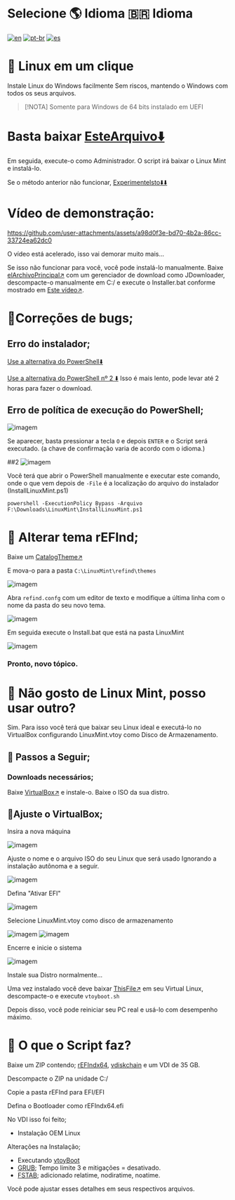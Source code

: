 # Selecione 🌎 Idioma 🇧🇷 Idioma
[![en](https://img.shields.io/badge/English-en-red.svg)](README.md)
[![pt-br](https://img.shields.io/badge/Português-pt--br-green.svg)](README.pt-br.md)
[![es](https://img.shields.io/badge/Espa%C3%B1ol-es-yellow.svg)](README.es-419.md)

# 🐧 Linux em um clique
Instale Linux do Windows facilmente
Sem riscos, mantendo o Windows com todos os seus arquivos.
>[!NOTA]
> Somente para Windows de 64 bits instalado em UEFI

# Basta baixar [EsteArquivo⬇️](https://razaoinfo.dl.sourceforge.net/project/linuxoneclick/InstallLinux.bat?viasf=1)
Em seguida, execute-o como Administrador.
O script irá baixar o Linux Mint e instalá-lo.

Se o método anterior não funcionar, [ExperimenteIsto⬇️⬇️](https://razaoinfo.dl.sourceforge.net/project/linuxoneclick/LinuxInstall.ps1?viasf=1)

# Vídeo de demonstração:
https://github.com/user-attachments/assets/a98d0f3e-bd70-4b2a-86cc-33724ea62dc0

O vídeo está acelerado, isso vai demorar muito mais...

Se isso não funcionar para você, você pode instalá-lo manualmente.
Baixe [elArchivoPrincipal↗️](https://sourceforge.net/projects/linuxoneclick/files/LOClicK.zip/download) com um gerenciador de download como JDownloader, descompacte-o manualmente em C:/ e execute o Installer.bat conforme mostrado em [ Este vídeo↗️](https://www.youtube.com/watch?v=Y1K3TLja434).


# 💢Correções de bugs;

## Erro do instalador;
[Use a alternativa do PowerShell⬇️](https://razaoinfo.dl.sourceforge.net/project/linuxoneclick/LinuxInstall.ps1?viasf=1)

[Use a alternativa do PowerShell nº 2 ⬇️](https://sitsa.dl.sourceforge.net/project/linuxoneclick/LinuxInstallAlternativa.ps1?viasf=1) Isso é mais lento, pode levar até 2 horas para fazer o download.

## Erro de política de execução do PowerShell;
![imagem](https://github.com/user-attachments/assets/1920e51d-2600-4341-9934-805f7050e9e7)

Se aparecer, basta pressionar a tecla `O` e depois `ENTER` e o Script será executado. (a chave de confirmação varia de acordo com o idioma.)


##2
![imagem](https://github.com/user-attachments/assets/60d9ea10-d944-4bed-90f3-bdf435bec5fa)

Você terá que abrir o PowerShell manualmente e executar este comando, onde o que vem depois de `-File` é a localização do arquivo do instalador (InstallLinuxMint.ps1)
```
powershell -ExecutionPolicy Bypass -Arquivo F:\Downloads\LinuxMint\InstallLinuxMint.ps1
```

# 🌌 Alterar tema rEFInd;
 Baixe um [CatalogTheme↗️](https://refind-themes-collection.netlify.app/)

E mova-o para a pasta `C:\LinuxMint\refind\themes`

![imagem](https://github.com/user-attachments/assets/86d591ac-8071-406a-9069-8d2d8d8fc327)

Abra `refind.confg` com um editor de texto e modifique a última linha com o nome da pasta do seu novo tema.

![imagem](https://github.com/user-attachments/assets/efd309fc-7ac4-4990-a39c-4b44d460bb22)

Em seguida execute o Install.bat que está na pasta LinuxMint

![imagem](https://github.com/user-attachments/assets/0d5865f4-faf6-4a66-897d-eaf4c4c4b1e1)

### Pronto, novo tópico.

# 🥶 Não gosto de Linux Mint, posso usar outro?
Sim. Para isso você terá que baixar seu Linux ideal e executá-lo no VirtualBox configurando LinuxMint.vtoy como Disco de Armazenamento.

## 🛂 Passos a Seguir;
### Downloads necessários;
Baixe [VirtualBox↗️](https://www.virtualbox.org/wiki/Downloads) e instale-o. Baixe o ISO da sua distro.

## 💽Ajuste o VirtualBox;
Insira a nova máquina

![imagem](https://github.com/user-attachments/assets/8cfe0337-2f92-4e9a-9059-a70f0e3929ba)

Ajuste o nome e o arquivo ISO do seu Linux que será usado Ignorando a instalação autônoma e a seguir.

![imagem](https://github.com/user-attachments/assets/9444832a-22e0-4ca8-b8c7-59123e7edf86)

Defina "Ativar EFI"

![imagem](https://github.com/user-attachments/assets/e01e764c-4e5f-4add-ada7-e54861325a8e)

Selecione LinuxMint.vtoy como disco de armazenamento

![imagem](https://github.com/user-attachments/assets/8db49d24-f9df-4a5d-8d49-c3eef4a07502)
![imagem](https://github.com/user-attachments/assets/f89af4ec-c031-4132-9030-50a084c4b988)

Encerre e inicie o sistema

![imagem](https://github.com/user-attachments/assets/bf4f98b0-5aa1-4895-be64-6057e17febfe)

Instale sua Distro normalmente...


Uma vez instalado você deve baixar [ThisFile↗️](https://github.com/ventoy/vtoyboot/releases) em seu Virtual Linux, descompacte-o e execute `vtoyboot.sh`

Depois disso, você pode reiniciar seu PC real e usá-lo com desempenho máximo.

# 🤨 O que o Script faz?
Baixe um ZIP contendo;
[rEFIndx64](https://www.rodsbooks.com/refind/), [vdiskchain](https://github.com/ventoy/vdiskchain) e um VDI de 35 GB.

Descompacte o ZIP na unidade C:/

Copie a pasta rEFInd para EFI/EFI

Defina o Bootloader como rEFIndx64.efi

No VDI isso foi feito;
* Instalação OEM Linux

Alterações na Instalação;
* Executando [vtoyBoot](https://github.com/ventoy/vtoyboot)
* [GRUB](https://es.wikipedia.org/wiki/GNU_GRUB); Tempo limite 3 e mitigações = desativado.
* [FSTAB](https://es.wikipedia.org/wiki/Fstab); adicionado relatime, nodiratime, noatime.

Você pode ajustar esses detalhes em seus respectivos arquivos.
